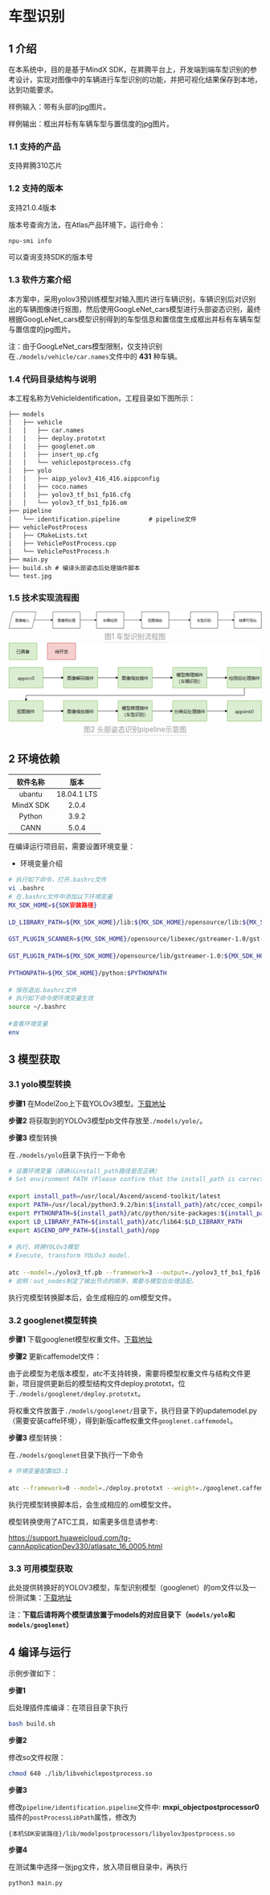 # 车型识别

## 1 介绍
在本系统中，目的是基于MindX SDK，在昇腾平台上，开发端到端车型识别的参考设计，实现对图像中的车辆进行车型识别的功能，并把可视化结果保存到本地，达到功能要求。

样例输入：带有头部的jpg图片。

样例输出：框出并标有车辆车型与置信度的jpg图片。

### 1.1 支持的产品

支持昇腾310芯片

### 1.2 支持的版本

支持21.0.4版本

版本号查询方法，在Atlas产品环境下，运行命令：

```bash
npu-smi info
```
可以查询支持SDK的版本号


### 1.3 软件方案介绍

本方案中，采用yolov3预训练模型对输入图片进行车辆识别，车辆识别后对识别出的车辆图像进行抠图，然后使用GoogLeNet_cars模型进行头部姿态识别，最终根据GoogLeNet_cars模型识别得到的车型信息和置信度生成框出并标有车辆车型与置信度的jpg图片。

注：由于GoogLeNet_cars模型限制，仅支持识别在`./models/vehicle/car.names`文件中的 **431** 种车辆。

### 1.4 代码目录结构与说明

本工程名称为VehicleIdentification，工程目录如下图所示：
```
├── models
│   ├── vehicle
│   │   ├── car.names
│   │   ├── deploy.prototxt
│   │   ├── googlenet.om
│   │   ├── insert_op.cfg
│   │   └── vehiclepostprocess.cfg
│   ├── yolo
│   │   ├── aipp_yolov3_416_416.aippconfig
│   │   ├── coco.names
│   │   ├── yolov3_tf_bs1_fp16.cfg
│   │   └── yolov3_tf_bs1_fp16.om
├── pipeline
│   └── identification.pipeline        # pipeline文件
├── vehiclePostProcess
│   ├── CMakeLists.txt
│   ├── VehiclePostProcess.cpp
│   └── VehiclePostProcess.h
├── main.py
├── build.sh # 编译头部姿态后处理插件脚本
└── test.jpg
```

### 1.5 技术实现流程图

<center>
    <img src="./img/process.png" />
    <br>
    <div style="color:orange; border-bottom: 1px solid #d9d9d9;
    display: inline-block;
    color: #999;
    padding: 2px;">
      图1 车型识别流程图
  	</div>
</center>



<center>
    <img src="./img/pipeline.png" />
    <br>
    <div style="color:orange; border-bottom: 1px solid #d9d9d9;
    display: inline-block;
    color: #999;
    padding: 2px;">
      图2 头部姿态识别pipeline示意图
  	</div>
</center>





## 2 环境依赖

| 软件名称 | 版本   |
| :--------: | :------: |
|ubantu|18.04.1 LTS   |
|MindX SDK|2.0.4|
|Python|3.9.2|
|CANN|5.0.4|

在编译运行项目前，需要设置环境变量：

- 环境变量介绍

```bash
# 执行如下命令，打开.bashrc文件
vi .bashrc
# 在.bashrc文件中添加以下环境变量
MX_SDK_HOME=${SDK安装路径}

LD_LIBRARY_PATH=${MX_SDK_HOME}/lib:${MX_SDK_HOME}/opensource/lib:${MX_SDK_HOME}/opensource/lib64:/usr/local/Ascend/ascend-toolkit/latest/acllib/lib64:/usr/local/Ascend/driver/lib64/

GST_PLUGIN_SCANNER=${MX_SDK_HOME}/opensource/libexec/gstreamer-1.0/gst-plugin-scanner

GST_PLUGIN_PATH=${MX_SDK_HOME}/opensource/lib/gstreamer-1.0:${MX_SDK_HOME}/lib/plugins

PYTHONPATH=${MX_SDK_HOME}/python:$PYTHONPATH

# 保存退出.bashrc文件
# 执行如下命令使环境变量生效
source ~/.bashrc

#查看环境变量
env
```

## 3 模型获取

### 3.1 yolo模型转换

**步骤1** 在ModelZoo上下载YOLOv3模型。[下载地址](https://www.hiascend.com/zh/software/modelzoo/detail/1/ba2a4c054a094ef595da288ecbc7d7b4)

**步骤2** 将获取到的YOLOv3模型pb文件存放至`./models/yolo/`。

**步骤3** 模型转换

在`./models/yolo`目录下执行一下命令

```bash
# 设置环境变量（请确认install_path路径是否正确）
# Set environment PATH (Please confirm that the install_path is correct).

export install_path=/usr/local/Ascend/ascend-toolkit/latest
export PATH=/usr/local/python3.9.2/bin:${install_path}/atc/ccec_compiler/bin:${install_path}/atc/bin:$PATH
export PYTHONPATH=${install_path}/atc/python/site-packages:${install_path}/atc/python/site-packages/auto_tune.egg/auto_tune:${install_path}/atc/python/site-packages/schedule_search.egg
export LD_LIBRARY_PATH=${install_path}/atc/lib64:$LD_LIBRARY_PATH
export ASCEND_OPP_PATH=${install_path}/opp

# 执行，转换YOLOv3模型
# Execute, transform YOLOv3 model.

atc --model=./yolov3_tf.pb --framework=3 --output=./yolov3_tf_bs1_fp16 --soc_version=Ascend310 --insert_op_conf=./aipp_yolov3_416_416.aippconfig --input_shape="input/input_data:1,416,416,3" --out_nodes="yolov3/yolov3_head/Conv_6/BiasAdd:0;yolov3/yolov3_head/Conv_14/BiasAdd:0;yolov3/yolov3_head/Conv_22/BiasAdd:0"
# 说明：out_nodes制定了输出节点的顺序，需要与模型后处理适配。
```

执行完模型转换脚本后，会生成相应的.om模型文件。 

### 3.2 googlenet模型转换

**步骤1** 下载googlenet模型权重文件。[下载地址](http://mmlab.ie.cuhk.edu.hk/datasets/comp_cars/googlenet_finetune_web_car_iter_10000.caffemodel)

**步骤2** 更新caffemodel文件：

由于此模型为老版本模型，atc不支持转换，需要将模型权重文件与结构文件更新，项目提供更新后的模型结构文件deploy.prototxt，位于`./models/googlenet/deploy.prototxt`。

将权重文件放置于`./models/googlenet/`目录下，执行目录下的updatemodel.py（需要安装caffe环境），得到新版caffe权重文件`googlenet.caffemodel`。

**步骤3** 模型转换：

在`./models/googlenet`目录下执行一下命令

```bash
# 环境变量配置如3.1

atc --framework=0 --model=./deploy.prototxt --weight=./googlenet.caffemodel --input_shape="data:1,3,224,224" --input_format=NCHW --insert_op_conf=./insert_op.cfg --output=./googlenet --output_type=FP32 --soc_version=Ascend310
```

执行完模型转换脚本后，会生成相应的.om模型文件。 



模型转换使用了ATC工具，如需更多信息请参考:

 https://support.huaweicloud.com/tg-cannApplicationDev330/atlasatc_16_0005.html



### 3.3 可用模型获取

此处提供转换好的YOLOV3模型，车型识别模型（googlenet）的om文件以及一份测试集：[下载地址]()

注：**下载后请将两个模型请放置于models的对应目录下（`models/yolo`和`models/googlenet`）**



## 4 编译与运行

示例步骤如下：

**步骤1** 

后处理插件库编译：在项目目录下执行
```bash
bash build.sh
```
**步骤2** 

修改so文件权限：

```bash
chmod 640 ./lib/libvehiclepostprocess.so
```

**步骤3** 

修改`pipeline/identification.pipeline`文件中: **mxpi_objectpostprocessor0**插件的`postProcessLibPath`属性，修改为
```
{本机SDK安装路径}/lib/modelpostprocessors/libyolov3postprocess.so
```
**步骤4** 

在测试集中选择一张jpg文件，放入项目根目录中，再执行
```bash
python3 main.py
```

